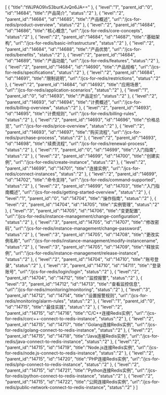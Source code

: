 [
	{
		"title":"tWJPAO9lvS3burKJvQn6JA=="
	},
	{
		"level":"1",
		"parent_id":"0",
		"id":"14684",
		"title":"产品简介",
		"status":"2"
	},
	{
		"level":"2",
		"parent_id":"14684",
		"id":"14685",
		"title":"产品概述",
		"url":"/jcs-for-redis/product-overview",
		"status":"2"
	},
	{
		"level":"2",
		"parent_id":"14684",
		"id":"14686",
		"title":"核心概念",
		"url":"/jcs-for-redis/core-concepts",
		"status":"2"
	},
	{
		"level":"2",
		"parent_id":"14684",
		"id":"14687",
		"title":"基础架构",
		"url":"/jcs-for-redis/basic-infrastructure",
		"status":"2"
	},
	{
		"level":"2",
		"parent_id":"14684",
		"id":"14688",
		"title":"产品优势",
		"url":"/jcs-for-redis/benefits",
		"status":"2"
	},
	{
		"level":"2",
		"parent_id":"14684",
		"id":"14689",
		"title":"产品功能",
		"url":"/jcs-for-redis/features",
		"status":"2"
	},
	{
		"level":"2",
		"parent_id":"14684",
		"id":"14690",
		"title":"产品规格",
		"url":"/jcs-for-redis/specifications",
		"status":"2"
	},
	{
		"level":"2",
		"parent_id":"14684",
		"id":"14691",
		"title":"限制说明",
		"url":"/jcs-for-redis/restrictions",
		"status":"2"
	},
	{
		"level":"2",
		"parent_id":"14684",
		"id":"14692",
		"title":"应用场景",
		"url":"/jcs-for-redis/application-scenarios",
		"status":"2"
	},
	{
		"level":"1",
		"parent_id":"0",
		"id":"14693",
		"title":"产品定价",
		"status":"2"
	},
	{
		"level":"2",
		"parent_id":"14693",
		"id":"14694",
		"title":"计费概述",
		"url":"/jcs-for-redis/billing-overview",
		"status":"2"
	},
	{
		"level":"2",
		"parent_id":"14693",
		"id":"14695",
		"title":"计费规则",
		"url":"/jcs-for-redis/billing-rules",
		"status":"2"
	},
	{
		"level":"2",
		"parent_id":"14693",
		"id":"14696",
		"title":"价格总览",
		"url":"/jcs-for-redis/price-overview",
		"status":"2"
	},
	{
		"level":"2",
		"parent_id":"14693",
		"id":"14697",
		"title":"购买流程",
		"url":"/jcs-for-redis/purchase-process",
		"status":"2"
	},
	{
		"level":"2",
		"parent_id":"14693",
		"id":"14698",
		"title":"续费流程",
		"url":"/jcs-for-redis/renewal-process",
		"status":"2"
	},
	{
		"level":"1",
		"parent_id":"0",
		"id":"14699",
		"title":"入门指南",
		"status":"2"
	},
	{
		"level":"2",
		"parent_id":"14699",
		"id":"14700",
		"title":"创建实例",
		"url":"/jcs-for-redis/create-instance",
		"status":"2"
	},
	{
		"level":"2",
		"parent_id":"14699",
		"id":"14701",
		"title":"连接实例",
		"url":"/jcs-for-redis/connect-instances",
		"status":"2"
	},
	{
		"level":"2",
		"parent_id":"14699",
		"id":"14702",
		"title":"命令支持",
		"url":"/jcs-for-redis/command-supported",
		"status":"2"
	},
	{
		"level":"2",
		"parent_id":"14699",
		"id":"14703",
		"title":"入门指南概述",
		"url":"/jcs-for-redis/getting-started-overview",
		"status":"2"
	},
	{
		"level":"1",
		"parent_id":"0",
		"id":"14704",
		"title":"操作指南",
		"status":"2"
	},
	{
		"level":"2",
		"parent_id":"14704",
		"id":"14705",
		"title":"实例管理",
		"status":"2"
	},
	{
		"level":"3",
		"parent_id":"14705",
		"id":"14706",
		"title":"变更配置",
		"url":"/jcs-for-redis/instance-management/change-configuration",
		"status":"2"
	},
	{
		"level":"3",
		"parent_id":"14705",
		"id":"14707",
		"title":"修改密码",
		"url":"/jcs-for-redis/instance-management/change-password",
		"status":"2"
	},
	{
		"level":"3",
		"parent_id":"14705",
		"id":"14708",
		"title":"更改实例名称",
		"url":"/jcs-for-redis/instance-management/modify-instancename",
		"status":"2"
	},
	{
		"level":"3",
		"parent_id":"14705",
		"id":"14709",
		"title":"释放实例",
		"url":"/jcs-for-redis/instance-management/release-instance",
		"status":"2"
	},
	{
		"level":"2",
		"parent_id":"14704",
		"id":"14710",
		"title":"账号登录",
		"status":"2"
	},
	{
		"level":"3",
		"parent_id":"14710",
		"id":"14711",
		"title":"登录账号",
		"url":"/jcs-for-redis/login/login",
		"status":"2"
	},
	{
		"level":"2",
		"parent_id":"14704",
		"id":"14712",
		"title":"监控报警",
		"status":"2"
	},
	{
		"level":"3",
		"parent_id":"14712",
		"id":"14713",
		"title":"查看监控信息",
		"url":"/jcs-for-redis/monitoring/monitoring",
		"status":"2"
	},
	{
		"level":"3",
		"parent_id":"14712",
		"id":"14714",
		"title":"设置报警规则",
		"url":"/jcs-for-redis/monitoring/alarm-rules",
		"status":"2"
	},
	{
		"level":"1",
		"parent_id":"0",
		"id":"14715",
		"title":"最佳实践",
		"status":"2"
	},
	{
		"level":"2",
		"parent_id":"14715",
		"id":"14716",
		"title":"C/C++连接Redis实例",
		"url":"/jcs-for-redis/corc++-connect-to-redis-instance",
		"status":"2"
	},
	{
		"level":"2",
		"parent_id":"14715",
		"id":"14717",
		"title":"Golang连接Redis实例",
		"url":"/jcs-for-redis/golang-connect-to-redis-instance",
		"status":"2"
	},
	{
		"level":"2",
		"parent_id":"14715",
		"id":"14718",
		"title":"Java连接Redis实例",
		"url":"/jcs-for-redis/java-connect-to-redis-instance",
		"status":"2"
	},
	{
		"level":"2",
		"parent_id":"14715",
		"id":"14719",
		"title":"Node.js连接Redis实例",
		"url":"/jcs-for-redis/node.js-connect-to-redis-instance",
		"status":"2"
	},
	{
		"level":"2",
		"parent_id":"14715",
		"id":"14720",
		"title":"PHP连接Redis实例",
		"url":"/jcs-for-redis/php-connect-to-redis-instance",
		"status":"2"
	},
	{
		"level":"2",
		"parent_id":"14715",
		"id":"14721",
		"title":"Python连接Redis实例",
		"url":"/jcs-for-redis/python-connect-to-redis-instance",
		"status":"2"
	},
	{
		"level":"2",
		"parent_id":"14715",
		"id":"14722",
		"title":"公网连接Redis实例",
		"url":"/jcs-for-redis/public-network-connect-to-redis-instance",
		"status":"2"
	}
]